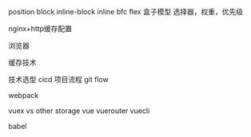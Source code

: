 position
block inline-block inline
bfc 
flex
盒子模型
选择器，权重，优先级

nginx+http缓存配置

浏览器

缓存技术

技术选型
cicd
项目流程
git flow

webpack

vuex vs other storage
vue
vuerouter
vuecli

babel

